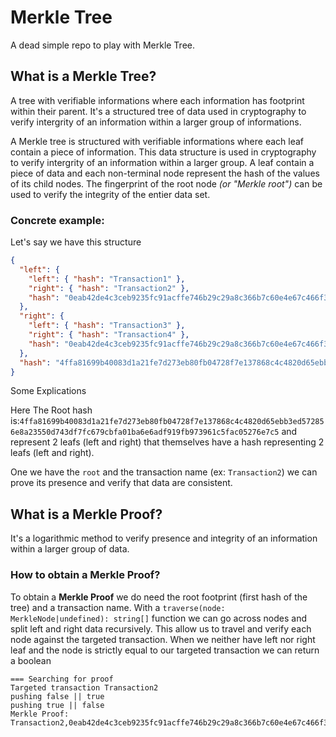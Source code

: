 # Merkle Tree

A dead simple repo to play with Merkle Tree.

## What is a Merkle Tree?

A tree with verifiable informations where each information has footprint within their parent.
It's a structured tree of data used in cryptography to verify intergrity of an information within a larger group of informations.

A Merkle tree is structured with verifiable informations where each leaf contain a piece of information. This data structure is used in cryptography to verify intergrity of an information within a larger group.
A leaf contain a piece of data and each non-terminal node represent the hash of the values of its child nodes.
The fingerprint of the root node _(or "Merkle root")_ can be used to verify the integrity of the entier data set.

### Concrete example:

Let's say we have this structure

```json
{
  "left": {
    "left": { "hash": "Transaction1" },
    "right": { "hash": "Transaction2" },
    "hash": "0eab42de4c3ceb9235fc91acffe746b29c29a8c366b7c60e4e67c466f36a4304c00fa9caf9d87976ba469bcbe06713b435f091ef2769fb160cdab33d3670680e"
  },
  "right": {
    "left": { "hash": "Transaction3" },
    "right": { "hash": "Transaction4" },
    "hash": "0eab42de4c3ceb9235fc91acffe746b29c29a8c366b7c60e4e67c466f36a4304c00fa9caf9d87976ba469bcbe06713b435f091ef2769fb160cdab33d3670680e"
  },
  "hash": "4ffa81699b40083d1a21fe7d273eb80fb04728f7e137868c4c4820d65ebb3ed572856e8a23550d743df7fc679cbfa01ba6e6adf919fb973961c5fac05276e7c5"
}
```

Some Explications

Here The Root hash is:`4ffa81699b40083d1a21fe7d273eb80fb04728f7e137868c4c4820d65ebb3ed572856e8a23550d743df7fc679cbfa01ba6e6adf919fb973961c5fac05276e7c5` and represent 2 leafs (left and right) that themselves have a hash representing 2 leafs (left and right).

One we have the `root` and the transaction name (ex: `Transaction2`) we can prove its presence and verify that data are consistent.

## What is a Merkle Proof?

It's a logarithmic method to verify presence and integrity of an information within a larger group of data.

### How to obtain a Merkle Proof?

To obtain a **Merkle Proof** we do need the root footprint (first hash of the tree) and a transaction name. With a `traverse(node: MerkleNode|undefined): string[]` function we can go across nodes and split left and right data recursively. This allow us to travel and verify each node against the targeted transaction. When we neither have left nor right leaf and the node is strictly equal to our targeted transaction we can return a boolean

```
=== Searching for proof
Targeted transaction Transaction2
pushing false || true
pushing true || false
Merkle Proof: Transaction2,0eab42de4c3ceb9235fc91acffe746b29c29a8c366b7c60e4e67c466f36a4304c00fa9caf9d87976ba469bcbe06713b435f091ef2769fb160cdab33d3670680e
```
